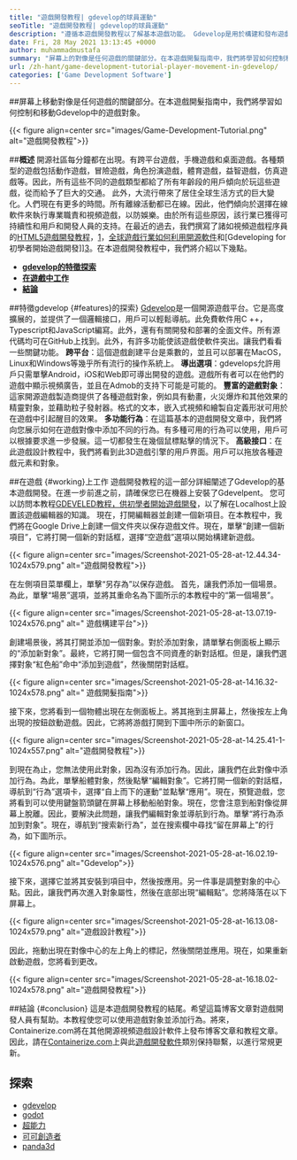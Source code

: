 ```yaml
---
title: "遊戲開發教程| gdevelop的球員運動" 
seoTitle: "遊戲開發教程| gdevelop的球員運動" 
description: "遵循本遊戲開發教程以了解基本遊戲功能。 Gdevelop是用於構建和發布遊戲的免費遊戲創建軟件。" 
date: Fri, 28 May 2021 13:13:45 +0000
author: muhammadmustafa
summary: "屏幕上的對像是任何遊戲的關鍵部分。在本遊戲開髮指南中，我們將學習如何控制和移動Gdevelop中的遊戲對象。" 
url: /zh-hant/game-development-tutorial-player-movement-in-gdevelop/
categories: ['Game Development Software']
---
```


##屏幕上移動對像是任何遊戲的關鍵部分。在本遊戲開髮指南中，我們將學習如何控制和移動Gdevelop中的遊戲對象。

{{< figure align=center src="images/Game-Development-Tutorial.png" alt="遊戲開發教程">}}


##**概述**
開源社區每分鐘都在出現。有跨平台遊戲，手機遊戲和桌面遊戲。各種類型的遊戲包括動作遊戲，冒險遊戲，角色扮演遊戲，體育遊戲，益智遊戲，仿真遊戲等。因此，所有這些不同的遊戲類型都給了所有年齡段的用戶傾向於玩這些遊戲，從而給予了巨大的交通。
此外，大流行帶來了居住全球生活方式的巨大變化。人們現在有更多的時間。所有離線活動都已在線。因此，他們傾向於選擇在線軟件來執行專業職責和視頻遊戲，以防娛樂。由於所有這些原因，該行業已獲得可持續性和用戶和開發人員的支持。在最近的過去，我們撰寫了諸如視頻遊戲程序員的[HTML5遊戲開發教程][1]，[1]，[全球遊戲行業如何利用開源軟件][2]和[Gdeveloping for初學者開始遊戲開發]][3]。在本遊戲開發教程中，我們將介紹以下幾點。
  * **[gdevelop的特徵探索][4]**
  * **[在遊戲中工作][5]**
  * **[結論][6]**

##特徵gdevelop   {#features}的探索}
[Gdevelop][7]是一個開源遊戲平台。它是高度擴展的，並提供了一個邏輯接口，用戶可以輕鬆導航。此免費軟件用C ++，Typescript和JavaScript編寫。此外，還有有關開發和部署的全面文件。所有源代碼均可在GitHub上找到。此外，有許多功能使該遊戲使軟件突出。讓我們看看一些關鍵功能。
**跨平台**：這個遊戲創建平台是乘數的，並且可以部署在MacOS，Linux和Windows等幾乎所有流行的操作系統上。
**導出選項**：gdevelops允許用戶只需單擊Android，iOS和Web即可導出開發的遊戲。遊戲所有者可以在他們的遊戲中顯示視頻廣告，並且在Admob的支持下可能是可能的。
**豐富的遊戲對象**：這家開源遊戲製造商提供了各種遊戲對象，例如具有動畫，火災爆炸和其他效果的精靈對象，並藉助粒子發射器。格式的文本，嵌入式視頻和繪製自定義形狀可用於在遊戲中引起醒目的效果。
**多功能行為**：在這篇基本的遊戲開發文章中，我們將向您展示如何在遊戲對像中添加不同的行為。有多種可用的行為可以使用，用戶可以根據要求進一步發展。這一切都發生在幾個鼠標點擊的情況下。
**高級接口**：在此遊戲設計教程中，我們將看到此3D遊戲引擎的用戶界面。用戶可以拖放各種遊戲元素和對象。

##在遊戲 {#working}上工作
遊戲開發教程的這一部分詳細闡述了Gdevelop的基本遊戲開發。在進一步前進之前，請確保您已在機器上安裝了Gdevelpent。
您可以訪問本教程[GDEVELED教程，供初學者開始遊戲開發][3]，以了解在Localhost上設置該遊戲編輯器的知識。
現在，打開編輯器並創建一個新項目。在本教程中，我們將在Google Drive上創建一個文件夾以保存遊戲文件。現在，單擊“創建一個新項目”，它將打開一個新的對話框，選擇“空遊戲”選項以開始構建新遊戲。

{{< figure align=center src="images/Screenshot-2021-05-28-at-12.44.34-1024x579.png" alt="遊戲開發教程">}}

在左側項目菜單欄上，單擊“另存為”以保存遊戲。
首先，讓我們添加一個場景。為此，單擊“場景”選項，並將其重命名為下圖所示的本教程中的“第一個場景”。

{{< figure align=center src="images/Screenshot-2021-05-28-at-13.07.19-1024x576.png" alt=" 遊戲構建平台">}}

創建場景後，將其打開並添加一個對象。對於添加對象，請單擊右側面板上顯示的“添加新對象”。最終，它將打開一個包含不同資產的新對話框。但是，讓我們選擇對象“紅色船”命中“添加到遊戲”，然後關閉對話框。

{{< figure align=center src="images/Screenshot-2021-05-28-at-14.16.32-1024x578.png" alt=" 遊戲開髮指南">}}

接下來，您將看到一個物體出現在左側面板上。將其拖到主屏幕上，然後按左上角出現的按鈕啟動遊戲。因此，它將將游戲打開到下圖中所示的新窗口。

{{< figure align=center src="images/Screenshot-2021-05-28-at-14.25.41-1-1024x557.png" alt="遊戲開發教程">}}

到現在為止，您無法使用此對象，因為沒有添加行為。因此，讓我們在此對像中添加行為。為此，單擊船體對象，然後點擊“編輯對象”。它將打開一個新的對話框，導航到“行為”選項卡，選擇“自上而下的運動”並點擊“應用”。現在，預覽遊戲，您將看到可以使用鍵盤箭頭鍵在屏幕上移動船舶對象。現在，您會注意到船對像從屏幕上脫離。因此，要解決此問題，讓我們編輯對象並導航到行為。單擊“將行為添加到對象”。現在，導航到“搜索新行為”，並在搜索欄中尋找“留在屏幕上”的行為，如下圖所示。

{{< figure align=center src="images/Screenshot-2021-05-28-at-16.02.19-1024x576.png" alt="Gdevelop">}}

接下來，選擇它並將其安裝到項目中，然後按應用。另一件事是調整對象的中心點。因此，讓我們再次進入對象屬性，然後在底部出現“編輯點”。您將降落在以下屏幕上。

{{< figure align=center src="images/Screenshot-2021-05-28-at-16.13.08-1024x579.png" alt="遊戲設計教程">}}

因此，拖動出現在對像中心的左上角上的標記，然後關閉並應用。現在，如果重新啟動遊戲，您將看到更改。

{{< figure align=center src="images/Screenshot-2021-05-28-at-16.18.02-1024x578.png" alt="遊戲開發教程">}}


##結論 {#conclusion}
這是本遊戲開發教程的結尾。希望這篇博客文章對遊戲開發人員有幫助。本教程使您可以使用遊戲對象並添加行為。將來，Containerize.com將在其他開源視頻遊戲設計軟件上發布博客文章和教程文章。因此，請在[Containerize.com][9]上與此[遊戲開發軟件][8]類別保持聯繫，以進行常規更新。

## 探索
  * [gdevelop][7]
  * [godot][10]
  * [超能力][11]
  * [可可創造者][12]
  * [panda3d][13]

  
[1]: https://blog.containerize.com/2021/05/19/html5-game-development-tutorial-for-video-game-programmers/
[2]: https://blog.containerize.com/game-development-software/how-global-gaming-market-leveraging-open-source-software/
[3]: https://blog.containerize.com/game-development-software/zh-hant/game-development-tutorial-player-movement-in-gdevelop/
[4]: #features
[5]: #working
[6]: #Conclusion
[7]: https://products.containerize.com/game-development-software/gdevelop/
[8]: https://products.containerize.com/game-development-software/
[9]: https://www.containerize.com/
[10]: https://products.containerize.com/game-development-software/godot/
[11]: https://products.containerize.com/game-development-software/superpowers/
[12]: https://products.containerize.com/game-development-software/cocos-creator/
[13]: https://products.containerize.com/game-development-software/panda3d/
